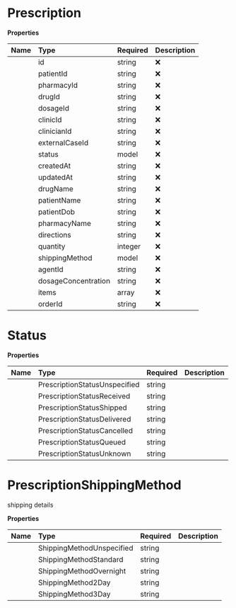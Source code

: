 # Prescription



**Properties**

| Name | Type | Required | Description |
| :-------- | :----------| :----------| :----------|
    | id | string | ❌ |  |
    | patientId | string | ❌ |  |
    | pharmacyId | string | ❌ |  |
    | drugId | string | ❌ |  |
    | dosageId | string | ❌ |  |
    | clinicId | string | ❌ |  |
    | clinicianId | string | ❌ |  |
    | externalCaseId | string | ❌ | external_case_id is an optional field that could be used to identify a prescription using an external identifier. |
    | status | model | ❌ |  |
    | createdAt | string | ❌ |  |
    | updatedAt | string | ❌ |  |
    | drugName | string | ❌ | details for the prescription from other normalized tables  deprecated |
    | patientName | string | ❌ |  |
    | patientDob | string | ❌ |  |
    | pharmacyName | string | ❌ |  |
    | directions | string | ❌ |  |
    | quantity | integer | ❌ |  |
    | shippingMethod | model | ❌ | shipping details |
    | agentId | string | ❌ |  |
    | dosageConcentration | string | ❌ |  |
    | items | array | ❌ | list of prescription items |
    | orderId | string | ❌ |  |

# Status



**Properties**

| Name | Type | Required | Description |
| :-------- | :----------| :----------| :----------|
    | PrescriptionStatusUnspecified | string |  | PRESCRIPTION_STATUS_UNSPECIFIED |
    | PrescriptionStatusReceived | string |  | PRESCRIPTION_STATUS_RECEIVED |
    | PrescriptionStatusShipped | string |  | PRESCRIPTION_STATUS_SHIPPED |
    | PrescriptionStatusDelivered | string |  | PRESCRIPTION_STATUS_DELIVERED |
    | PrescriptionStatusCancelled | string |  | PRESCRIPTION_STATUS_CANCELLED |
    | PrescriptionStatusQueued | string |  | PRESCRIPTION_STATUS_QUEUED |
    | PrescriptionStatusUnknown | string |  | PRESCRIPTION_STATUS_UNKNOWN |


# PrescriptionShippingMethod

shipping details

**Properties**

| Name | Type | Required | Description |
| :-------- | :----------| :----------| :----------|
    | ShippingMethodUnspecified | string |  | SHIPPING_METHOD_UNSPECIFIED |
    | ShippingMethodStandard | string |  | SHIPPING_METHOD_STANDARD |
    | ShippingMethodOvernight | string |  | SHIPPING_METHOD_OVERNIGHT |
    | ShippingMethod2Day | string |  | SHIPPING_METHOD_2DAY |
    | ShippingMethod3Day | string |  | SHIPPING_METHOD_3DAY |





<!-- This file was generated by liblab | https://liblab.com/ -->